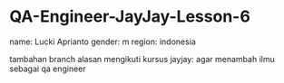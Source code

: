 # QA-Engineer-JayJay-Lesson-6
name: Lucki Aprianto
gender: m
region: indonesia

tambahan branch
alasan mengikuti kursus jayjay: agar menambah ilmu sebagai qa engineer
